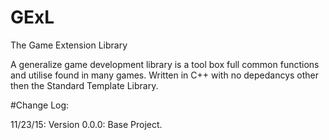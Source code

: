 # GExL
The Game Extension Library

A generalize game development library is a tool box full common functions and utilise found in many games. Written in C++ with no depedancys other then the Standard Template Library.

#Change Log:

11/23/15: Version 0.0.0: Base Project.
